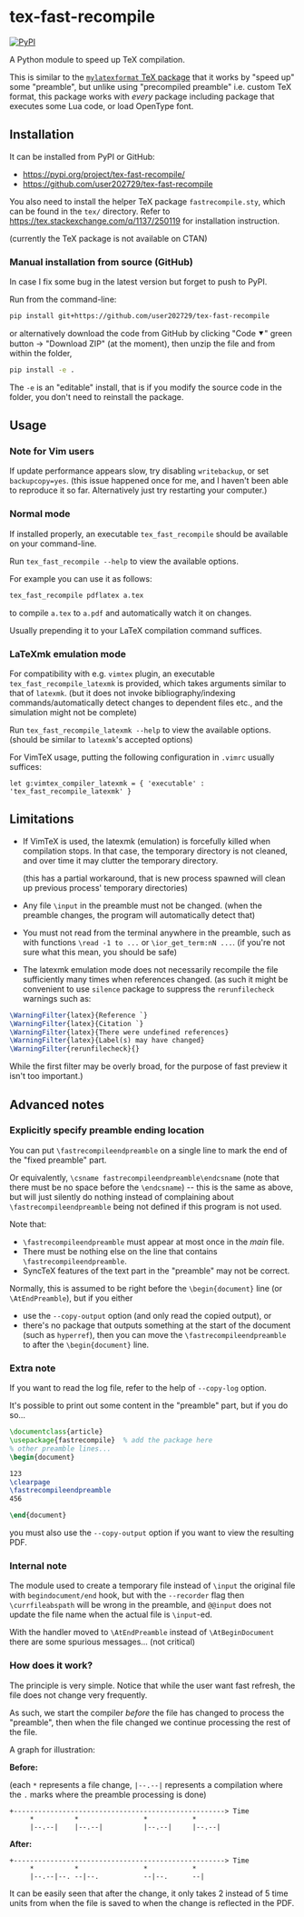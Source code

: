 # tex-fast-recompile

[![PyPI](https://img.shields.io/pypi/v/tex-fast-recompile?style=flat)](https://pypi.python.org/pypi/tex-fast-recompile/)

A Python module to speed up TeX compilation.

This is similar to the [`mylatexformat` TeX package](https://ctan.org/pkg/mylatexformat) that it works by "speed up" some "preamble",
but unlike using "precompiled preamble" i.e. custom TeX format,
this package works with *every* package including package that executes some Lua code, or load OpenType font.

## Installation

It can be installed from PyPI or GitHub:

* https://pypi.org/project/tex-fast-recompile/
* https://github.com/user202729/tex-fast-recompile

You also need to install the helper TeX package `fastrecompile.sty`, which can be found in the `tex/` directory.
Refer to https://tex.stackexchange.com/q/1137/250119 for installation instruction.

(currently the TeX package is not available on CTAN)

### Manual installation from source (GitHub)

In case I fix some bug in the latest version but forget to push to PyPI.

Run from the command-line:

```bash
pip install git+https://github.com/user202729/tex-fast-recompile
```

or alternatively download the code from GitHub by clicking "Code ⯆" green button → "Download ZIP" (at the moment),
then unzip the file and from within the folder,

```bash
pip install -e .
```

The `-e` is an "editable" install, that is if you modify the source code in the folder, you don't need to reinstall the package.

## Usage

### Note for Vim users

If update performance appears slow, try disabling `writebackup`, or set `backupcopy=yes`.
(this issue happened once for me, and I haven't been able to reproduce it so far. Alternatively just try
restarting your computer.)

### Normal mode

If installed properly, an executable `tex_fast_recompile` should be available on your command-line.

Run `tex_fast_recompile --help` to view the available options.

For example you can use it as follows:

```bash
tex_fast_recompile pdflatex a.tex
```

to compile `a.tex` to `a.pdf` and automatically watch it on changes.

Usually prepending it to your LaTeX compilation command suffices.

### LaTeXmk emulation mode

For compatibility with e.g. `vimtex` plugin, an executable `tex_fast_recompile_latexmk` is provided, which takes arguments similar to that of `latexmk`.
(but it does not invoke bibliography/indexing commands/automatically detect changes to dependent files etc., and the simulation might not be complete)

Run `tex_fast_recompile_latexmk --help` to view the available options. (should be similar to `latexmk`'s accepted options)

For VimTeX usage, putting the following configuration in `.vimrc` usually suffices:

```vim
let g:vimtex_compiler_latexmk = { 'executable' : 'tex_fast_recompile_latexmk' }
```

## Limitations

* If VimTeX is used, the latexmk (emulation) is forcefully killed when compilation stops.
In that case, the temporary directory is not cleaned, and over time it may clutter the temporary directory.

  (this has a partial workaround, that is new process spawned will clean up previous process' temporary directories)
* Any file `\input` in the preamble must not be changed. (when the preamble changes, the program will automatically detect that)
* You must not read from the terminal anywhere in the preamble, such as with functions `\read -1 to ...` or `\ior_get_term:nN ...`.
(if you're not sure what this mean, you should be safe)
* The latexmk emulation mode does not necessarily recompile the file sufficiently many times when references changed.
(as such it might be convenient to use `silence` package to suppress the `rerunfilecheck` warnings
such as:

```latex
\WarningFilter{latex}{Reference `}
\WarningFilter{latex}{Citation `}
\WarningFilter{latex}{There were undefined references}
\WarningFilter{latex}{Label(s) may have changed}
\WarningFilter{rerunfilecheck}{}
```

While the first filter may be overly broad, for the purpose of fast preview it isn't too important.)

## Advanced notes

### Explicitly specify preamble ending location

You can put `\fastrecompileendpreamble` on a single line to mark the end of the "fixed preamble" part.

Or equivalently, `\csname fastrecompileendpreamble\endcsname` (note that there must be no space before the `\endcsname`) --
this is the same as above, but will just silently do nothing instead of complaining about `\fastrecompileendpreamble` being not defined
if this program is not used.

Note that:

* `\fastrecompileendpreamble` must appear at most once in the *main* file.
* There must be nothing else on the line that contains `\fastrecompileendpreamble`.
* SyncTeX features of the text part in the "preamble" may not be correct.

Normally, this is assumed to be right before the `\begin{document}` line (or `\AtEndPreamble`),
but if you either
* use the `--copy-output` option (and only read the copied output), or
* there's no package that outputs something at the start of the document (such as `hyperref`),
then you can move the `\fastrecompileendpreamble` to after the `\begin{document}` line.

### Extra note

If you want to read the log file, refer to the help of `--copy-log` option.

It's possible to print out some content in the "preamble" part, but if you do so...

```tex
\documentclass{article}
\usepackage{fastrecompile}  % add the package here
% other preamble lines...
\begin{document}

123
\clearpage
\fastrecompileendpreamble
456

\end{document}
```

you must also use the `--copy-output` option if you want to view the resulting PDF.

### Internal note

The module used to create a temporary file instead of `\input` the original file with `begindocument/end` hook,
but with the `--recorder` flag then `\currfileabspath` will be wrong in the preamble,
and `@@input` does not update the file name when the actual file is `\input`-ed.

With the handler moved to `\AtEndPreamble` instead of `\AtBeginDocument` there are some spurious messages... (not critical)

### How does it work?

The principle is very simple. Notice that while the user want fast refresh, the file does not change very frequently.

As such, we start the compiler _before_ the file has changed to process the "preamble", then when the file changed we
continue processing the rest of the file.

A graph for illustration:

**Before:**

(each `*` represents a file change, `|--.--|` represents a compilation where the `.` marks where the preamble processing is done)

```
+----------------------------------------------------> Time
     *          *                *           *
     |--.--|    |--.--|          |--.--|     |--.--|
```

**After:**

```
+----------------------------------------------------> Time
     *          *                *           *
     |--.--|--. --|--.           --|--.      --|
```

It can be easily seen that after the change, it only takes 2 instead of 5 time units
from when the file is saved to when the change is reflected in the PDF.
